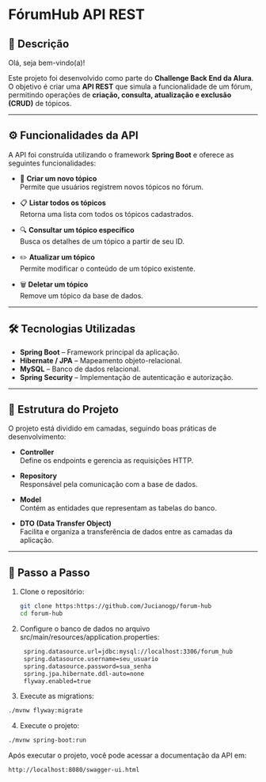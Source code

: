 # FórumHub API REST

## 📖 Descrição

Olá, seja bem-vindo(a)!

Este projeto foi desenvolvido como parte do **Challenge Back End da Alura**. O objetivo é criar uma **API REST** que simula a funcionalidade de um fórum, permitindo operações de **criação, consulta, atualização e exclusão (CRUD)** de tópicos.

---

## ⚙️ Funcionalidades da API

A API foi construída utilizando o framework **Spring Boot** e oferece as seguintes funcionalidades:

- 📌 **Criar um novo tópico**  
  Permite que usuários registrem novos tópicos no fórum.

- 📋 **Listar todos os tópicos**  
  Retorna uma lista com todos os tópicos cadastrados.

- 🔍 **Consultar um tópico específico**  
  Busca os detalhes de um tópico a partir de seu ID.

- ✏️ **Atualizar um tópico**  
  Permite modificar o conteúdo de um tópico existente.

- 🗑️ **Deletar um tópico**  
  Remove um tópico da base de dados.

---

## 🛠️ Tecnologias Utilizadas

- **Spring Boot** – Framework principal da aplicação.  
- **Hibernate / JPA** – Mapeamento objeto-relacional.  
- **MySQL** – Banco de dados relacional.  
- **Spring Security** – Implementação de autenticação e autorização.

---

## 🧱 Estrutura do Projeto

O projeto está dividido em camadas, seguindo boas práticas de desenvolvimento:

- **Controller**  
  Define os endpoints e gerencia as requisições HTTP.

- **Repository**  
  Responsável pela comunicação com a base de dados.

- **Model**  
  Contém as entidades que representam as tabelas do banco.

- **DTO (Data Transfer Object)**  
  Facilita e organiza a transferência de dados entre as camadas da aplicação.

---

## 🚀 Passo a Passo

1. Clone o repositório:
   ```bash
   git clone https:https://github.com/Jucianogp/forum-hub
   cd forum-hub

2. Configure o banco de dados no arquivo src/main/resources/application.properties:
   ```bash
    spring.datasource.url=jdbc:mysql://localhost:3306/forum_hub
    spring.datasource.username=seu_usuario
    spring.datasource.password=sua_senha
    spring.jpa.hibernate.ddl-auto=none
    flyway.enabled=true

3. Execute as migrations:
  ```bash
  ./mvnw flyway:migrate
  ```

4. Execute o projeto:
  ```bash
  ./mvnw spring-boot:run
  ```

Após executar o projeto, você pode acessar a documentação da API em:
  ```bash
  http://localhost:8080/swagger-ui.html
  ```
